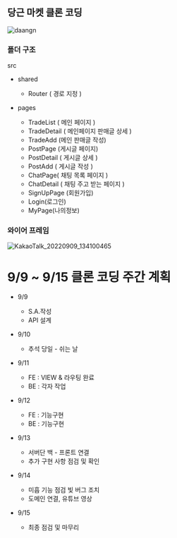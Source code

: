 ## 당근 마켓 클론 코딩

![daangn](https://user-images.githubusercontent.com/110077966/189301761-e41ac0eb-d94b-4469-823a-0397e400df3d.png)


### 폴더 구조
src
- shared
  - Router ( 경로 지정 ) 

- pages
	-  TradeList ( 메인 페이지 )
	-  TradeDetail ( 메인페이지 판매글 상세 )
	-  TradeAdd (메인 판매글 작성)
	-  PostPage (게시글 페이지)
	-  PostDetail ( 게시글 상세 )
	-  PostAdd ( 게시글 작성 )
	- ChatPage( 채팅 목록 페이지 )
	- ChatDetail ( 채팅 주고 받는 페이지 )
	- SignUpPage (회원가입)
	- Login(로그인)
	- MyPage(나의정보)

### 와이어 프레임
![KakaoTalk_20220909_134100465](https://user-images.githubusercontent.com/110077966/189274670-ffe6687e-ded4-4b8a-8e65-67994dcab9ee.jpg)

# 9/9 ~ 9/15 클론 코딩 주간 계획

- 9/9
    - S.A.작성
    - API 설계
- 9/10
    - 추석 당일 - 쉬는 날
- 9/11
    - FE : VIEW & 라우팅 완료
    - BE : 각자 작업
- 9/12
    - FE : 기능구현
    - BE : 기능구현
    
- 9/13
    - 서버단 백 - 프론트 연결
    - 추가 구현 사항 점검 및 확인
- 9/14
    - 미흡 기능 점검 빛 버그 조치
    - 도메인 연결, 유튜브 영상
- 9/15
    - 최종 점검 및 마무리
